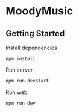 # MoodyMusic

## Getting Started

Install dependencies

`npm install`

Run server

`npm run devStart`

Run web

`npm run dev`
